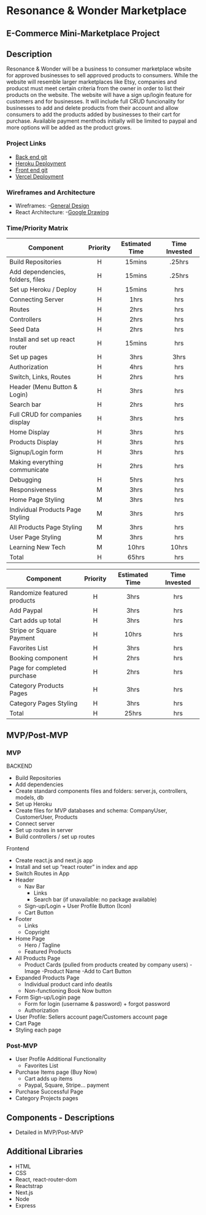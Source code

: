 # Resonance & Wonder Marketplace

## E-Commerce Mini-Marketplace Project

## Description

Resonance & Wonder will be a business to consumer marketplace wbsite for approved businesses to sell approved products to consumers. While the website will resemble larger marketplaces like Etsy, companies and producst must meet certain criteria from the owner in order to list their products on the website. The website will have a sign up/login feature for customers and for businesses. It will include full CRUD funcionality for businesses to add and delete products from their account and allow consumers to add the products added by businesses to their cart for purchase. Available payment menthods initially will be limited to paypal and more options will be added as the product grows.

### Project Links

- [Back end git](https://github.com/traceannwhite/RR-marketplace-backend.git)
- [Heroku Deployment](TBD)
- [Front end git](https://github.com/traceannwhite/RR-marketplace-frontend.git)
- [Vercel Deployment](https://rr-marketplace-frontend.vercel.app/)

### Wireframes and Architecture

- Wireframes: -[General Design](https://res.cloudinary.com/dhcagrzcb/image/upload/v1631302148/IMG_2378_2_u1f9th.heic)
- React Architecture: -[Google Drawing](https://docs.google.com/drawings/d/1xPGib09_kNm2uAtcwClSCeXAeG2lrQzk3VvaV7cN0Ck/edit?usp=sharing)

### Time/Priority Matrix

| Component                        | Priority | Estimated Time | Time Invested |
| -------------------------------- | :------: | :------------: | :-----------: |
| Build Repositories               |    H     |     15mins     |    .25hrs     |
| Add dependencies, folders, files |    H     |     15mins     |    .25hrs     |
| Set up Heroku / Deploy           |    H     |     15mins     |      hrs      |
| Connecting Server                |    H     |      1hrs      |      hrs      |
| Routes                           |    H     |      2hrs      |      hrs      |
| Controllers                      |    H     |      2hrs      |      hrs      |
| Seed Data                        |    H     |      2hrs      |      hrs      |
| Install and set up react router  |    H     |     15mins     |      hrs      |
| Set up pages                     |    H     |      3hrs      |     3hrs      |
| Authorization                    |    H     |      4hrs      |      hrs      |
| Switch, Links, Routes            |    H     |      2hrs      |      hrs      |
| Header (Menu Button & Login)     |    H     |      3hrs      |      hrs      |
| Search bar                       |    H     |      2hrs      |      hrs      |
| Full CRUD for companies display  |    H     |      3hrs      |      hrs      |
| Home Display                     |    H     |      3hrs      |      hrs      |
| Products Display                 |    H     |      3hrs      |      hrs      |
| Signup/Login form                |    H     |      3hrs      |      hrs      |
| Making everything communicate    |    H     |      2hrs      |      hrs      |
| Debugging                        |    H     |      5hrs      |      hrs      |
| Responsiveness                   |    M     |      3hrs      |      hrs      |
| Home Page Styling                |    M     |      3hrs      |      hrs      |
| Individual Products Page Styling |    M     |      3hrs      |      hrs      |
| All Products Page Styling        |    M     |      3hrs      |      hrs      |
| User Page Styling                |    M     |      3hrs      |      hrs      |
| Learning New Tech                |    M     |     10hrs      |     10hrs     |
| Total                            |    H     |     65hrs      |      hrs      |

| Component                   | Priority | Estimated Time | Time Invested |
| --------------------------- | :------: | :------------: | :-----------: |
| Randomize featured products |    H     |      3hrs      |      hrs      |
| Add Paypal                  |    H     |      3hrs      |      hrs      |
| Cart adds up total          |    H     |      3hrs      |      hrs      |
| Stripe or Square Payment    |    H     |     10hrs      |      hrs      |
| Favorites List              |    H     |      3hrs      |      hrs      |
| Booking component           |    H     |      2hrs      |      hrs      |
| Page for completed purchase |    H     |      2hrs      |      hrs      |
| Category Products Pages     |    H     |      3hrs      |      hrs      |
| Category Pages Styling      |    H     |      3hrs      |      hrs      |
| Total                       |    H     |     25hrs      |      hrs      |

## MVP/Post-MVP

### MVP

BACKEND

- Build Repositories
- Add dependencies
- Create standard components files and folders: server.js, controllers, models, db
- Set up Heroku
- Create files for MVP databases and schema: CompanyUser, CustomerUser, Products
- Connect server
- Set up routes in server
- Build controllers / set up routes

Frontend

- Create react.js and next.js app
- Install and set up “react router” in index and app
- Switch Routes in App
- Header
  - Nav Bar
    - Links
    - Search bar (if unavailable: no package available)
  - Sign-up/Login + User Profile Button (Icon)
  - Cart Button
- Footer
  - Links
  - Copyright
- Home Page
  - Hero / Tagline
  - Featured Products
- All Products Page
  - Product Cards (pulled from products created by company users)
    -Image
    -Product Name
    -Add to Cart Button
- Expanded Products Page
  - Individual product card info deatils
  - Non-functioning Book Now button
- Form Sign-up/Login page
  - Form for login (username & password) + forgot password
  - Authorization
- User Profile: Sellers account page/Customers account page
- Cart Page
- Styling each page

### Post-MVP

- User Profile Additional Functionality
  - Favorites List
- Purchase Items page (Buy Now)
  - Cart adds up items
  - Paypal, Square, Stripe... payment
- Purchase Successful Page
- Category Projects pages

## Components - Descriptions

- Detailed in MVP/Post-MVP

## Additional Libraries

- HTML
- CSS
- React, react-router-dom
- Reactstrap
- Next.js
- Node
- Express

